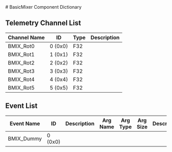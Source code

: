 <title>BasicMixer Component Dictionary</title>
# BasicMixer Component Dictionary


## Telemetry Channel List

|Channel Name|ID|Type|Description|
|---|---|---|---|
|BMIX_Rot0|0 (0x0)|F32||
|BMIX_Rot1|1 (0x1)|F32||
|BMIX_Rot2|2 (0x2)|F32||
|BMIX_Rot3|3 (0x3)|F32||
|BMIX_Rot4|4 (0x4)|F32||
|BMIX_Rot5|5 (0x5)|F32||

## Event List

|Event Name|ID|Description|Arg Name|Arg Type|Arg Size|Description
|---|---|---|---|---|---|---|
|BMIX_Dummy|0 (0x0)|| | | | |
